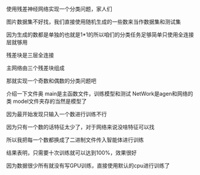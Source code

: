 使用残差神经网络实现一个分类问题，家人们

图片数据集不好找，我们直接使用随机生成的一些数来当作数据集和测试集

因为生成的数都是单独的也就是1*1的所以咱们的分类任务足够简单只使用全连接层就够用

残差块是三层全连接

主网络由三个残差块组成

那就实现一个奇数和偶数的分类问题吧

介绍一下文件奥
main是主函数文件，训练模型和测试
NetWork是agen和网络的类
model文件夹存的当然是模型了

因为最开始发现只输入一个数进行训练不行

因为只有一个数的话特征太少了，对于网络来说没啥特征可以找

所以我把每一个数都换成了二进制文件传入智能体进行训练

结果表明，只需要十次训练就可以达到100%，效果很好

因为数据很少所有就没有写GPU训练，直接使用默认的cpu进行训练了